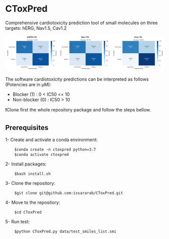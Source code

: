 # CToxPred
Comprehensive cardiotoxicity prediction tool of small molecules on three targets: hERG, Nav1.5, Cav1.2

<p align="center">
	<img src="images/All-ConfusionMatix.png" />
</p>

The software cardiotoxicity predictions can be interpreted as follows (Potencies are in μM):
 - Blocker     (1) : 0 < IC50 <= 10
 - Non-blocker (0) : IC50 > 10


:exclamation:Clone first the whole repository package and follow the steps bellow.

## Prerequisites
1- Create and activate a conda environment:

		$conda create -n ctoxpred python=3.7
		$conda activate ctoxpred

2- Install packages:

		$bash install.sh

3- Clone the repository: 

		$git clone git@github.com:issararab/CToxPred.git

4- Move to the repository:

		$cd CToxPred

5- Run test:

		$python CToxPred.py data/test_smiles_list.smi
  


